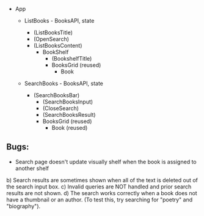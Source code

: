 * App
  * ListBooks - BooksAPI, state
    * (ListBooksTitle)
    * (OpenSearch)
    * (ListBooksContent)
      * BookShelf
        * (BookshelfTitle)
        * BooksGrid (reused)
          * Book

  * SearchBooks - BooksAPI, state
    * (SearchBooksBar)
      * (SearchBooksInput)
      * (CloseSearch)
      * (SearchBooksResult)
      * BooksGrid (reused)
        * Book (reused)

## Bugs:

* Search page doesn't update visually shelf when the book is assigned to another shelf

b) Search results are sometimes shown when all of the text is deleted out of the search input box.
c) Invalid queries are NOT handled and prior search results are not shown.
d) The search works correctly when a book does not have a thumbnail or an author. (To test this, try searching for "poetry" and "biography").
